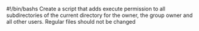 #!/bin/bashs
Create a script that adds execute permission to all subdirectories of the current directory for the owner, the group owner and all other users. Regular files should not be changed

